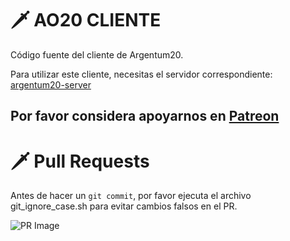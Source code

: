 # 🗡️ AO20 CLIENTE
Código fuente del cliente de Argentum20.

Para utilizar este cliente, necesitas el servidor correspondiente:
[argentum20-server](https://github.com/ao-org/argentum20-server)

## Por favor considera apoyarnos en [Patreon](https://www.patreon.com/nolandstudios)

# 🗡️ Pull Requests

Antes de hacer un `git commit`, por favor ejecuta el archivo git_ignore_case.sh para evitar cambios falsos en el PR.

![PR Image](https://steamuserimages-a.akamaihd.net/ugc/1829034638748296385/CCD6BAF674692E8D4C87CDCA56FF8EC06D93C2FB/?imw=5000&imh=5000&ima=fit&impolicy=Letterbox&imcolor=%23000000&letterbox=false)
